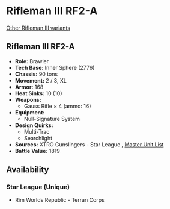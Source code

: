 # Rifleman III RF2-A 

[Other Rifleman III variants](../rifleman_iii.md) 

## Rifleman III RF2-A 

- **Role:** Brawler 
- **Tech Base:** Inner Sphere (2776) 
- **Chassis:** 90 tons 
- **Movement:** 2 / 3, XL 
- **Armor:** 168 
- **Heat Sinks:** 10 (10) 
- **Weapons:** 
  - Gauss Rifle × 4 (ammo: 16) 
- **Equipment:** 
  - Null-Signature System 
- **Design Quirks:** 
  - Multi-Trac 
  - Searchlight 
- **Sources:** XTRO Gunslingers - Star League , [Master Unit List](http://masterunitlist.info/Unit/Details/7323/rifleman-iii-rf2-a) 
- **Battle Value:** 1819 

## Availability 

### Star League (Unique) 

- Rim Worlds Republic - Terran Corps 

